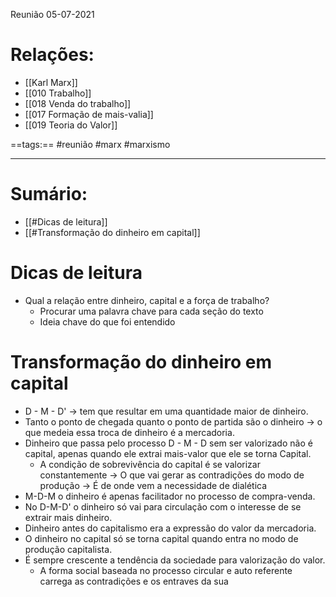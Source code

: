 Reunião 05-07-2021
# Relações: 
- [[Karl Marx]]
- [[010 Trabalho]]
- [[018 Venda do trabalho]]
- [[017 Formação de mais-valia]]
- [[019 Teoria do Valor]]


==tags:== #reunião #marx #marxismo 

---
# Sumário: 
- [[#Dicas de leitura]]
- [[#Transformação do dinheiro em capital]]

# Dicas de leitura
- Qual a relação entre dinheiro, capital e a força de trabalho? 
	- Procurar uma palavra chave para cada seção do texto 
	- Ideia chave do que foi entendido 

# Transformação do dinheiro em capital 
- D - M - D' -> tem que resultar em uma quantidade maior de dinheiro.
- Tanto o ponto de chegada quanto o ponto de partida são o dinheiro -> o que medeia essa troca de dinheiro é a mercadoria. 
- Dinheiro que passa pelo processo D - M - D sem ser valorizado não é capital, apenas quando ele extrai mais-valor que ele se torna Capital. 
	- A condição de sobrevivência do capital é se valorizar constantemente -> O que vai gerar as contradições do modo de produção -> É de onde vem a necessidade de dialética 
- M-D-M o dinheiro é apenas facilitador no processo de compra-venda.
- No D-M-D' o dinheiro só vai para circulação com o interesse de se extrair mais dinheiro.
- Dinheiro antes do capitalismo era a expressão do valor da mercadoria. 
- O dinheiro no capital só se torna capital quando entra no modo de produção capitalista. 
- É sempre crescente a tendência da sociedade para valorização do valor. 
	- A forma social baseada no processo circular e auto referente carrega as contradições e os entraves da sua